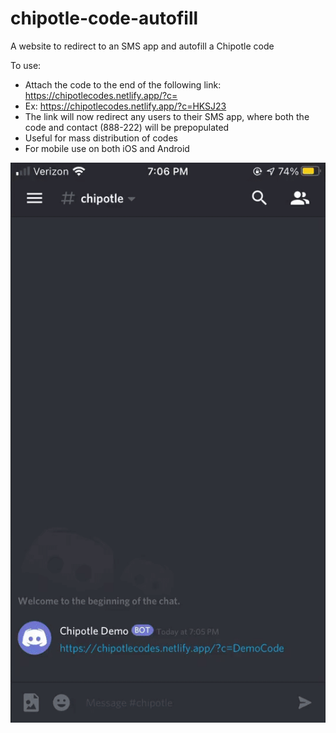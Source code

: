 # chipotle-code-autofill
A website to redirect to an SMS app and autofill a Chipotle code

To use:
- Attach the code to the end of the following link: https://chipotlecodes.netlify.app/?c=
- Ex: https://chipotlecodes.netlify.app/?c=HKSJ23
- The link will now redirect any users to their SMS app, where both the code and contact (888-222) will be prepopulated
- Useful for mass distribution of codes
- For mobile use on both iOS and Android

![Chipotle Code Autofill Demo](demo.gif)
